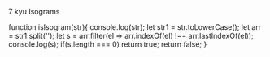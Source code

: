 7 kyu
Isograms

function isIsogram(str){
console.log(str);
let str1 = str.toLowerCase();
 let arr = str1.split('');
  let s = arr.filter(el => arr.indexOf(el) !== arr.lastIndexOf(el));
  console.log(s);
  if(s.length === 0) return true;
  return false;
}
